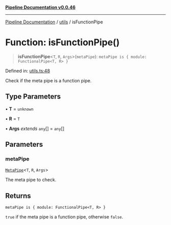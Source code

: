 [**Pipeline Documentation v0.0.46**](../../README.md)

***

[Pipeline Documentation](../../modules.md) / [utils](../README.md) / isFunctionPipe

# Function: isFunctionPipe()

> **isFunctionPipe**\<`T`, `R`, `Args`\>(`metaPipe`): `metaPipe is { module: FunctionalPipe<T, R> }`

Defined in: [utils.ts:48](https://github.com/stonemjs/pipeline/blob/437717c2a315db06047331ae86596a6933a8a199/src/utils.ts#L48)

Check if the meta pipe is a function pipe.

## Type Parameters

• **T** = `unknown`

• **R** = `T`

• **Args** *extends* `any`[] = `any`[]

## Parameters

### metaPipe

[`MetaPipe`](../../declarations/interfaces/MetaPipe.md)\<`T`, `R`, `Args`\>

The meta pipe to check.

## Returns

`metaPipe is { module: FunctionalPipe<T, R> }`

`true` if the meta pipe is a function pipe, otherwise `false`.

